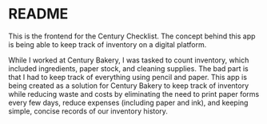 # README

This is the frontend for the Century Checklist. The concept behind this app is being able to keep track of inventory on a digital platform. 

While I worked at Century Bakery, I was tasked to count inventory, which included ingredients, paper stock, and cleaning supplies. The bad part is that I had to keep track of everything using pencil and paper. This app is being created as a solution for Century Bakery to keep track of inventory while reducing waste and costs by eliminating the need to print paper forms every few days, reduce expenses (including paper and ink), and keeping simple, concise records of our inventory history.